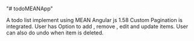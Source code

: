 "# todoMEANApp" 

A todo list implement using MEAN
Angular js 1.58 
Custom Pagination is integrated.
User has Option to add , remove  , edit  and update items.
User can also do undo when item is deleted.

